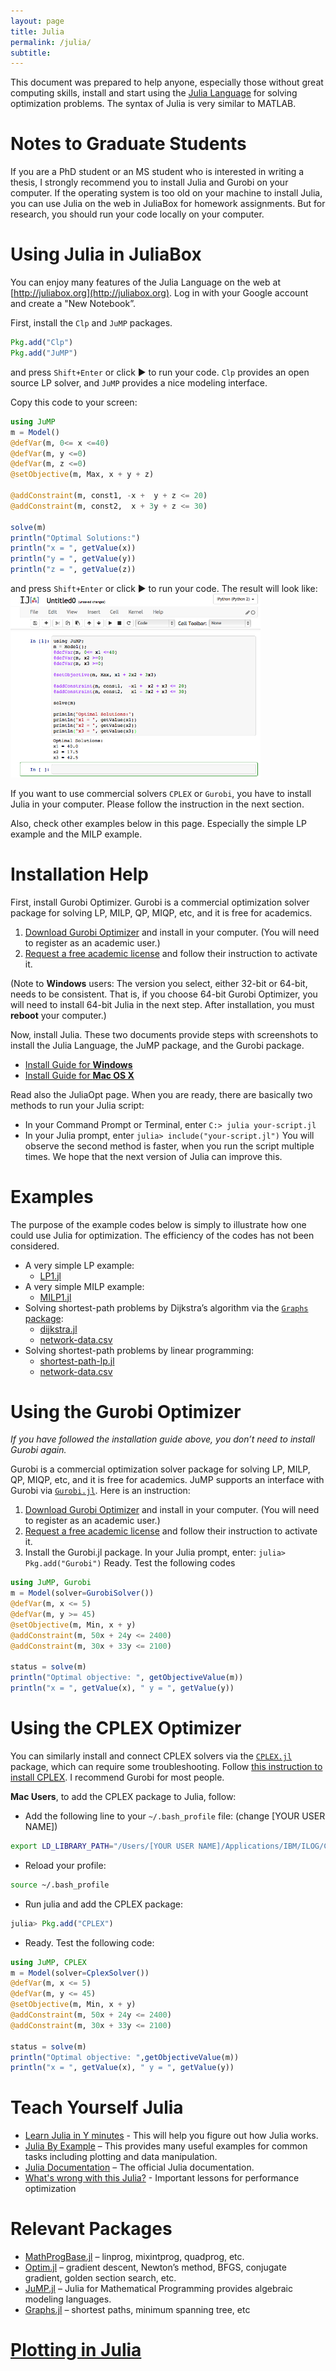 ```yaml
---
layout: page
title: Julia
permalink: /julia/
subtitle:
---
```


This document was prepared to help anyone, especially those without great computing skills, install and start using the [Julia Language](http://julialang.org) for solving optimization problems. The syntax of Julia is very similar to MATLAB.

# Notes to Graduate Students

If you are a PhD student or an MS student who is interested in writing a thesis, I strongly recommend you to install Julia and Gurobi on your computer. If the operating system is too old on your machine to install Julia, you can use Julia on the web in JuliaBox for homework assignments. But for research, you should run your code locally on your computer.

# Using Julia in JuliaBox

You can enjoy many features of the Julia Language on the web at [http://juliabox.org](http://juliabox.org).  Log in with your Google account and create a "New Notebook”.

First, install the `Clp` and `JuMP` packages.

~~~ julia
Pkg.add("Clp")
Pkg.add("JuMP")
~~~
and press `Shift+Enter` or click ▶ to run your code. `Clp` provides an open source LP solver, and `JuMP` provides a nice modeling interface.

Copy this code to your screen:

~~~ julia
using JuMP
m = Model()
@defVar(m, 0<= x <=40)
@defVar(m, y <=0)
@defVar(m, z <=0)
@setObjective(m, Max, x + y + z)

@addConstraint(m, const1, -x +  y + z <= 20)
@addConstraint(m, const2,  x + 3y + z <= 30)

solve(m)
println("Optimal Solutions:")
println("x = ", getValue(x))
println("y = ", getValue(y))
println("z = ", getValue(z))
~~~

and press `Shift+Enter` or click ▶ to run your code. The result will look like:
<img src="images/juliabox.png" width="400">

If you want to use commercial solvers `CPLEX` or `Gurobi`, you have to install Julia in your computer. Please follow the instruction in the next section.

Also, check other examples below in this page. Especially the simple LP example and the MILP example.

# Installation Help

First, install Gurobi Optimizer. Gurobi is a commercial optimization solver package for solving LP, MILP, QP, MIQP, etc, and it is free for academics.

1. [Download Gurobi Optimizer](http://user.gurobi.com/download/gurobi-optimizer) and install in your computer. (You will need to register as an academic user.)
2. [Request a free academic license](http://user.gurobi.com/download/licenses/free-academic) and follow their instruction to activate it.

(Note to **Windows** users: The version you select, either 32-bit or 64-bit, needs to be consistent. That is, if you choose 64-bit Gurobi Optimizer, you will need to install 64-bit Julia in the next step. After installation, you must **reboot** your computer.)

Now, install Julia. These two documents provide steps with screenshots to install the Julia Language, the JuMP package, and the Gurobi package.

- [Install Guide for **Windows**](julia_install_windows)
- [Install Guide for **Mac OS X**](julia_install_mac)

Read also the JuliaOpt page. When you are ready, there are basically two methods to run your Julia script:

- In your Command Prompt or Terminal, enter `C:> julia your-script.jl`
- In your Julia prompt, enter `julia> include("your-script.jl")`
You will observe the second method is faster, when you run the script multiple times. We hope that the next version of Julia can improve this.

# Examples

The purpose of the example codes below is simply to illustrate how one could use Julia for optimization. The efficiency of the codes has not been considered.

- A very simple LP example:
  - [LP1.jl](codes/LP1.jl)
- A very simple MILP example:
  - [MILP1.jl](codes/MILP1.jl)
- Solving shortest-path problems by Dijkstra’s algorithm via the [`Graphs` package](http://graphsjl-docs.readthedocs.org/en/latest/):
  - [dijkstra.jl](codes/dijkstra.jl)
  - [network-data.csv](codes/network-data.csv)
- Solving shortest-path problems by linear programming:
  - [shortest-path-lp.jl](codes/shortest-path-lp.jl)
  - [network-data.csv](codes/network-data.csv)

# Using the Gurobi Optimizer

*If you have followed the installation guide above, you don’t need to install Gurobi again.*

Gurobi is a commercial optimization solver package for solving LP, MILP, QP, MIQP, etc, and it is free for academics. JuMP supports an interface with Gurobi via [`Gurobi.jl`](https://github.com/JuliaOpt/Gurobi.jl). Here is an instruction:

1. [Download Gurobi Optimizer](http://user.gurobi.com/download/gurobi-optimizer) and install in your computer. (You will need to register as an academic user.)
2. [Request a free academic license](http://user.gurobi.com/download/licenses/free-academic) and follow their instruction to activate it.
3. Install the Gurobi.jl package. In your Julia prompt, enter: `julia> Pkg.add("Gurobi")`
Ready. Test the following codes

~~~ julia
using JuMP, Gurobi
m = Model(solver=GurobiSolver())
@defVar(m, x <= 5)
@defVar(m, y >= 45)
@setObjective(m, Min, x + y)
@addConstraint(m, 50x + 24y <= 2400)
@addConstraint(m, 30x + 33y <= 2100)

status = solve(m)
println("Optimal objective: ", getObjectiveValue(m))
println("x = ", getValue(x), " y = ", getValue(y))
~~~

# Using the CPLEX Optimizer

You can similarly install and connect CPLEX solvers via the [`CPLEX.jl`](https://github.com/joehuchette/CPLEX.jl) package, which can require some troubleshooting. Follow [this instruction to install CPLEX](http://stom.chkwon.net/resources/computer-help/cplex/). I recommend Gurobi for most people.

**Mac Users**, to add the CPLEX package to Julia, follow:

* Add the following line to your `~/.bash_profile` file: (change [YOUR USER NAME])

~~~ bash
export LD_LIBRARY_PATH="/Users/[YOUR USER NAME]/Applications/IBM/ILOG/CPLEX_Studio126/cplex/bin/x86-64_osx/":$LD_LIBRARY_PATH
~~~

* Reload your profile:

~~~ bash
source ~/.bash_profile
~~~

* Run julia and add the CPLEX package:

~~~ julia
julia> Pkg.add("CPLEX")
~~~

* Ready. Test the following code:

~~~ julia
using JuMP, CPLEX
m = Model(solver=CplexSolver())
@defVar(m, x <= 5)
@defVar(m, y <= 45)
@setObjective(m, Min, x + y)
@addConstraint(m, 50x + 24y <= 2400)
@addConstraint(m, 30x + 33y <= 2100)

status = solve(m)
println("Optimal objective: ",getObjectiveValue(m))
println("x = ", getValue(x), " y = ", getValue(y))
~~~

# Teach Yourself Julia

- [Learn Julia in Y minutes](http://learnxinyminutes.com/docs/julia/) - This will help you figure out how Julia works.
- [Julia By Example](http://www.scolvin.com/juliabyexample/) – This provides many useful examples for common tasks including plotting and data manipulation.
- [Julia Documentation](http://docs.julialang.org/) – The official Julia documentation.
- [What's wrong with this Julia?](http://www.slideshare.net/KentaSato/whats-wrong-47403774) - Important lessons for performance optimization

# Relevant Packages

- [MathProgBase.jl](http://mathprogbasejl.readthedocs.org/en/latest/) – linprog, mixintprog, quadprog, etc.
- [Optim.jl](https://github.com/JuliaOpt/Optim.jl/blob/master/README.md) – gradient descent, Newton’s method, BFGS, conjugate gradient, golden section search, etc.
- [JuMP.jl](https://jump.readthedocs.org/en/latest/) – Julia for Mathematical Programming provides algebraic modeling languages.
- [Graphs.jl](http://graphsjl-docs.readthedocs.org/en/latest/) – shortest paths, minimum spanning tree, etc

# [Plotting in Julia](plotting)
